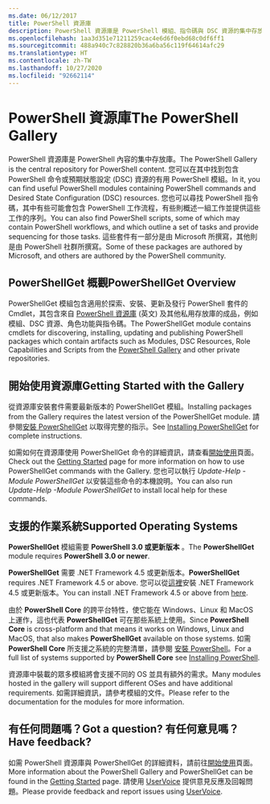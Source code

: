 ```yaml
---
ms.date: 06/12/2017
title: PowerShell 資源庫
description: PowerShell 資源庫是 PowerShell 模組、指令碼與 DSC 資源的集中存放庫。
ms.openlocfilehash: 1aa3d351e71211259cac4e6d6f0ebd68c0df6ff1
ms.sourcegitcommit: 488a940c7c828820b36a6ba56c119f64614afc29
ms.translationtype: HT
ms.contentlocale: zh-TW
ms.lasthandoff: 10/27/2020
ms.locfileid: "92662114"
---
```

# <a name="the-powershell-gallery"></a><span data-ttu-id="0c05b-103">PowerShell 資源庫</span><span class="sxs-lookup"><span data-stu-id="0c05b-103">The PowerShell Gallery</span></span>

<span data-ttu-id="0c05b-104">PowerShell 資源庫是 PowerShell 內容的集中存放庫。</span><span class="sxs-lookup"><span data-stu-id="0c05b-104">The PowerShell Gallery is the central repository for PowerShell content.</span></span> <span data-ttu-id="0c05b-105">您可以在其中找到包含 PowerShell 命令或預期狀態設定 (DSC) 資源的有用 PowerShell 模組。</span><span class="sxs-lookup"><span data-stu-id="0c05b-105">In it, you can find useful PowerShell modules containing PowerShell commands and Desired State Configuration (DSC) resources.</span></span>
<span data-ttu-id="0c05b-106">您也可以尋找 PowerShell 指令碼，其中有些可能會包含 PowerShell 工作流程，有些則概述一組工作並提供這些工作的序列。</span><span class="sxs-lookup"><span data-stu-id="0c05b-106">You can also find PowerShell scripts, some of which may contain PowerShell workflows, and which outline a set of tasks and provide sequencing for those tasks.</span></span> <span data-ttu-id="0c05b-107">這些套件有一部分是由 Microsoft 所撰寫，其他則是由 PowerShell 社群所撰寫。</span><span class="sxs-lookup"><span data-stu-id="0c05b-107">Some of these packages are authored by Microsoft, and others are authored by the PowerShell community.</span></span>

## <a name="powershellget-overview"></a><span data-ttu-id="0c05b-108">PowerShellGet 概觀</span><span class="sxs-lookup"><span data-stu-id="0c05b-108">PowerShellGet Overview</span></span>

<span data-ttu-id="0c05b-109">PowerShellGet 模組包含適用於探索、安裝、更新及發行 PowerShell 套件的 Cmdlet，其包含來自 [PowerShell 資源庫](https://www.PowerShellGallery.com) \(英文\) 及其他私用存放庫的成品，例如模組、DSC 資源、角色功能與指令碼。</span><span class="sxs-lookup"><span data-stu-id="0c05b-109">The PowerShellGet module contains cmdlets for discovering, installing, updating and publishing PowerShell packages which contain artifacts such as Modules, DSC Resources, Role Capabilities and Scripts from the [PowerShell Gallery](https://www.PowerShellGallery.com) and other private repositories.</span></span>

## <a name="getting-started-with-the-gallery"></a><span data-ttu-id="0c05b-110">開始使用資源庫</span><span class="sxs-lookup"><span data-stu-id="0c05b-110">Getting Started with the Gallery</span></span>

<span data-ttu-id="0c05b-111">從資源庫安裝套件需要最新版本的 PowerShellGet 模組。</span><span class="sxs-lookup"><span data-stu-id="0c05b-111">Installing packages from the Gallery requires the latest version of the PowerShellGet module.</span></span> <span data-ttu-id="0c05b-112">請參閱[安裝 PowerShellGet](installing-psget.md) 以取得完整的指示。</span><span class="sxs-lookup"><span data-stu-id="0c05b-112">See [Installing PowerShellGet](installing-psget.md) for complete instructions.</span></span>

<span data-ttu-id="0c05b-113">如需如何在資源庫使用 PowerShellGet 命令的詳細資訊，請查看[開始使用](getting-started.md)頁面。</span><span class="sxs-lookup"><span data-stu-id="0c05b-113">Check out the [Getting Started](getting-started.md) page for more information on how to use PowerShellGet commands with the Gallery.</span></span> <span data-ttu-id="0c05b-114">您也可以執行 *Update-Help -Module PowerShellGet* 以安裝這些命令的本機說明。</span><span class="sxs-lookup"><span data-stu-id="0c05b-114">You can also run *Update-Help -Module PowerShellGet* to install local help for these commands.</span></span>

## <a name="supported-operating-systems"></a><span data-ttu-id="0c05b-115">支援的作業系統</span><span class="sxs-lookup"><span data-stu-id="0c05b-115">Supported Operating Systems</span></span>

<span data-ttu-id="0c05b-116">**PowerShellGet** 模組需要 **PowerShell 3.0 或更新版本** 。</span><span class="sxs-lookup"><span data-stu-id="0c05b-116">The **PowerShellGet** module requires **PowerShell 3.0 or newer**.</span></span>

<span data-ttu-id="0c05b-117">**PowerShellGet** 需要 .NET Framework 4.5 或更新版本。</span><span class="sxs-lookup"><span data-stu-id="0c05b-117">**PowerShellGet** requires .NET Framework 4.5 or above.</span></span> <span data-ttu-id="0c05b-118">您可以從[這裡](https://msdn.microsoft.com/library/5a4x27ek.aspx)安裝 .NET Framework 4.5 或更新版本。</span><span class="sxs-lookup"><span data-stu-id="0c05b-118">You can install .NET Framework 4.5 or above from [here](https://msdn.microsoft.com/library/5a4x27ek.aspx).</span></span>

<span data-ttu-id="0c05b-119">由於 **PowerShell Core** 的跨平台特性，使它能在 Windows、Linux 和 MacOS 上運作，這也代表 **PowerShellGet** 可在那些系統上使用。</span><span class="sxs-lookup"><span data-stu-id="0c05b-119">Since **PowerShell Core** is cross-platform and that means it works on Windows, Linux and MacOS, that also makes **PowerShellGet** available on those systems.</span></span> <span data-ttu-id="0c05b-120">如需 **PowerShell Core** 所支援之系統的完整清單，請參閱 [安裝 PowerShell](/powershell/scripting/install/installing-powershell)。</span><span class="sxs-lookup"><span data-stu-id="0c05b-120">For a full list of systems supported by **PowerShell Core** see [Installing PowerShell](/powershell/scripting/install/installing-powershell).</span></span>

<span data-ttu-id="0c05b-121">資源庫中裝載的眾多模組將會支援不同的 OS 並具有額外的需求。</span><span class="sxs-lookup"><span data-stu-id="0c05b-121">Many modules hosted in the gallery will support different OSes and have additional requirements.</span></span>
<span data-ttu-id="0c05b-122">如需詳細資訊，請參考模組的文件。</span><span class="sxs-lookup"><span data-stu-id="0c05b-122">Please refer to the documentation for the modules for more information.</span></span>

## <a name="got-a-question-have-feedback"></a><span data-ttu-id="0c05b-123">有任何問題嗎？</span><span class="sxs-lookup"><span data-stu-id="0c05b-123">Got a question?</span></span> <span data-ttu-id="0c05b-124">有任何意見嗎？</span><span class="sxs-lookup"><span data-stu-id="0c05b-124">Have feedback?</span></span>

<span data-ttu-id="0c05b-125">如需 PowerShell 資源庫與 PowerShellGet 的詳細資料，請前往[開始使用](getting-started.md)頁面。</span><span class="sxs-lookup"><span data-stu-id="0c05b-125">More information about the PowerShell Gallery and PowerShellGet can be found in the [Getting Started](getting-started.md) page.</span></span> <span data-ttu-id="0c05b-126">請使用 [UserVoice](http://windowsserver.uservoice.com/forums/301869-powershell) 提供意見反應及回報問題。</span><span class="sxs-lookup"><span data-stu-id="0c05b-126">Please provide feedback and report issues using [UserVoice](http://windowsserver.uservoice.com/forums/301869-powershell).</span></span>
